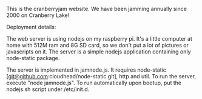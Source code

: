 This is the cranberryjam website. 
We have been jamming annually since 2000 on Cranberry Lake!

Deployment details:

The web server is using nodejs on my raspberry pi. It's a little computer at home with 512M ram and 8G SD card, so we don't put a lot of pictures or javascripts on it. The server is a simple nodejs application containing only node-static package. 

The server is implemented in jamnode.js. It requires node-static [git@github.com:cloudhead/node-static.git], http and util. 
To run the server, execute "node jamnode.js". To run automatically upon bootup, put the nodejs.sh script under /etc/init.d.

